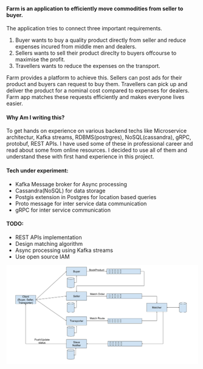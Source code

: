#### Farm is an application to efficiently move commodities from seller to buyer. 

The application tries to connect three important requirements.

1. Buyer wants to buy a quality product directly from seller and reduce expenses incured from middle men and dealers.
2. Sellers wants to sell their product direclty to buyers offcourse to maximise the profit.
3. Travellers wants to reduce the expenses on the transport.

Farm provides a platform to achieve this. Sellers can post ads for their product and buyers can  request to buy them. Travellers can pick up and deliver the product for a nominal cost compared to expenses for dealers. Farm app matches these requests efficiently and makes everyone lives easier.


#### Why Am I writing this?
   To get hands on experience on various backend techs like Microservice architectur, Kafka streams, RDBMS(postrgres), NoSQL(cassandra), gRPC, protobuf, REST APIs. I have used some of these in professional career and read about some from online resources. I decided to use all of them and understand these with first hand experience in this project.

#### Tech under experiment:
- Kafka Message broker for Async processing
- Cassandra(NoSQL) for data storage 
- Postgis extension in Postgres for location based queries
- Proto message for inter service data communication
- gRPC for inter service communication 

#### TODO:
- REST APIs implementation
- Design matching algorithm
- Async processing using Kafka streams
- Use open source IAM


![alt text](https://github.com/ihtkas/farm/blob/main/prototype.png?raw=true)